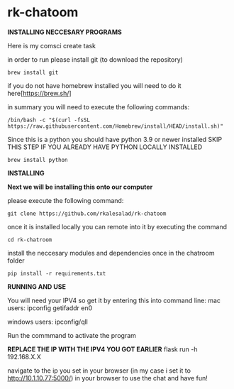 # rk-chatoom


**INSTALLING NECCESARY PROGRAMS**


Here is my comsci create task

in order to run please install git (to download the repository)

    brew install git


if you do not have homebrew installed you will need to do it here[https://brew.sh/]

in summary you will need to execute the following commands:

    /bin/bash -c "$(curl -fsSL https://raw.githubusercontent.com/Homebrew/install/HEAD/install.sh)"
    
Since this is a python you should have python 3.9 or newer installed
SKIP THIS STEP IF YOU ALREADY HAVE PYTHON LOCALLY INSTALLED

    brew install python

    

    
    
**INSTALLING**
    
    

**Next we will be installing this onto our computer**

please execute the following command:

    git clone https://github.com/rkalesalad/rk-chatoom
    
once it is installed locally you can remote into it by executing the command

    cd rk-chatroom

install the neccesary modules and dependencies once in the chatroom folder

    pip install -r requirements.txt
  
**RUNNING AND USE**

You will need your IPV4 so get it by entering this into command line:
mac users:
        ipconfig getifaddr en0

windows users:
        ipconfig/qll



Run the commmand to activate the program

**REPLACE THE IP WITH THE IPV4 YOU GOT EARLIER**
     flask run -h 192.168.X.X

     
     

navigate to the ip you set in your browser (in my case i set it to http://10.1.10.77:5000/) in your browser to use the chat and have fun!

